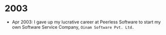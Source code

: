 # 2003

- Apr 2003: I gave up my lucrative career at Peerless Software to start my own Software Service Company, `Oinam Software Pvt. Ltd.`